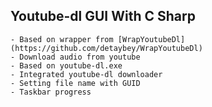 ﻿## Youtube-dl GUI With C Sharp
	- Based on wrapper from [WrapYoutubeDl](https://github.com/detaybey/WrapYoutubeDl)
	- Download audio from youtube
	- Based on youtube-dl.exe
	- Integrated youtube-dl downloader
	- Setting file name with GUID
	- Taskbar progress
